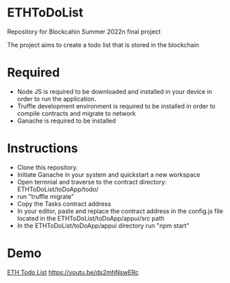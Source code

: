 # ETHToDoList

Repository for Blockcahin Summer 2022n final project

The project aims to create a todo list that is stored in the blockchain 

# Required 
* Node JS is required to be downloaded and installed in your device in order to run the application.
* Truffle development environment is required to be installed in order to compile contracts and migrate to network
* Ganache is required to be installed 

# Instructions 
* Clone this repository.
* Initiate Ganache in your system and quickstart a new workspace 
* Open termnial and traverse to the contract directory: ETHToDoList/toDoApp/todo/
* run "truffle migrate" 
* Copy the Tasks contract address
* In your editor, paste and replace the contract address in the config.js file located in the ETHToDoList/toDoApp/appui/src path 
* In the ETHToDoList/toDoApp/appui directory run "npm start"

# Demo
[ETH Todo List]()
https://youtu.be/ds2mhNswERc


